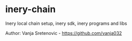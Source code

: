 # inery-chain
Inery local chain setup, inery sdk, inery programs and libs

Author: Vanja Sretenovic - https://github.com/vanja032
